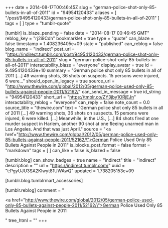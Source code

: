 +++
date = 2014-08-17T00:46:45Z
slug = "german-police-shot-only-85-bullets-in-all-of-2011"
id = "94954120433"
aliases = [ "/post/94954120433/german-police-shot-only-85-bullets-in-all-of-2011" ]
tags = [ ]
type = "tumblr-quote"

[tumblr]
is_blaze_pending = false
date = "2014-08-17 00:46:45 GMT"
reblog_key = "rj2i9Cdh"
bookmarklet = true
type = "quote"
can_blaze = false
timestamp = 1.408236405e+09
state = "published"
can_reblog = false
blog_name = "indirect"
post_url = "https://indirect.tumblr.com/post/94954120433/german-police-shot-only-85-bullets-in-all-of-2011"
slug = "german-police-shot-only-85-bullets-in-all-of-2011"
interactability_blaze = "everyone"
display_avatar = true
id = 9.4954120433e+10
summary = "German police shot only 85 bullets in all of 2011 […] 49 warning shots, 36 shots on suspects. 15 persons were injured, 6 were..."
should_open_in_legacy = true
source_url = "http://www.thewire.com/global/2012/05/german-police-used-only-85-bullets-against-people-2011/52162/"
can_send_in_message = true
id_string = "94954120433"
short_url = "https://tmblr.co/ZY3jby1ORjEJn"
interactability_reblog = "everyone"
can_reply = false
note_count = 0.0
source_title = "thewire.com"
text = "German police shot only 85 bullets in all of 2011 […] 49 warning shots, 36 shots on suspects. 15 persons were injured, 6 were killed. […] Meanwhile, in the U.S., […] 84 shots fired at one murder suspect in Harlem, another 90 shot at one fleeing unarmed man in Los Angeles. And that was just April."
source = "<a href=\"http://www.thewire.com/global/2012/05/german-police-used-only-85-bullets-against-people-2011/52162/\">German Police Used Only 85 Bullets Against People in 2011</a>"
is_blocks_post_format = false
format = "markdown"
tags = [ ]
can_like = false
is_blazed = false

[tumblr.blog]
can_show_badges = true
name = "indirect"
title = "indirect"
description = ""
url = "https://indirect.tumblr.com/"
uuid = "t:PgyUJU3SA2Klwyt81UWAwQ"
updated = 1.738205153e+09

[tumblr.blog.tumblrmart_accessories]

[tumblr.reblog]
comment = "<p><a href=\"http://www.thewire.com/global/2012/05/german-police-used-only-85-bullets-against-people-2011/52162/\">German Police Used Only 85 Bullets Against People in 2011</a></p>"
tree_html = ""
+++
